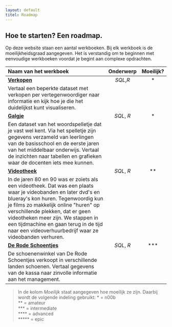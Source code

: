```yaml
---
layout: default
titel: Roadmap
---
```


## Hoe te starten? Een roadmap.

Op deze website staan een aantal werkboeken. Bij elk werkboek is de moeilijkheidsgraad aangegeven. Het is verstandig om te beginnen met eenvoudige werkboeken voordat je begint aan complexe opdrachten.

| **Naam van het werkboek**                                                                                                                                                                                                                                                                                                                                                 | **Onderwerp** | **Moeilijk?** |
| :------------------------------------------------------------------------------------------------------------------------------------------------------------------------------------------------------------------------------------------------------------------------------------------------------------------------------------------------------------------------ | :-----------: | :-----------: |
| [**Verkopen**](/oefening/verkopen-visualiseren.md)                                                                                                                                                                                                                                                                                                                        |   _SQL_,_R_   |      \*       |
| Vertaal een beperkte dataset met verkopen per vertegenwoordiger naar informatie en kijk hoe je die het duidelijkst kunt visualiseren.                                                                                                                                                                                                                                     |               |               |
| [**Galgje**](/oefening/galgje.md)                                                                                                                                                                                                                                                                                                                                         |  _SQL_, _R_   |      \*       |
| Een dataset van het woordspelletje dat je vast wel kent. Via het spelletje zijn gegevens verzameld van leerlingen van de basisschool en de eerste jaren van het middelbaar onderwijs. Vertaal de inzichten naar tabellen en grafieken waar de docenten iets mee kunnen.                                                                                                   |               |               |
| [**Videotheek**](/oefening/videotheek.md)                                                                                                                                                                                                                                                                                                                                 |  _SQL_, _R_   |     \*\*      |
| In de jaren 80 en 90 was er zoiets als een videotheek. Dat was een plaats waar je videobanden en later dvd's en blueray's kon huren. Tegenwoordig kun je films zo makkelijk online "huren" op verschillende plekken, dat er geen videotheken meer zijn. We stappen in een tijdmachine en gaan terug in de tijd naar een videoverhuurbedrijf waar ze videobanden verhuren. |               |               |
| [**De Rode Schoentjes**](/oefening/de-rode-schoentjes.md)                                                                                                                                                                                                                                                                                                                 |  _SQL_, _R_   |    \*\*\*     |
| De schoenenwinkel van De Rode Schoentjes verkoopt in verschillende landen schoenen. Vertaal gegevens van de kassa naar zinvolle informatie aan het management.                                                                                                                                                                                                            |               |               |

> In de kolom _Moeilijk_ staat aangegeven hoe moeilijk ze zijn. Daarbij wordt de volgende indeling gebruikt: \* = n00b  
>  \*\* = amateur  
>  \*\*\* = intermediate  
>  \*\*\*\* = advanced  
>  \*\*\*\*\* = epic
